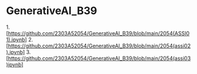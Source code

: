 # GenerativeAI_B39
1.[https://github.com/2303A52054/GenerativeAI_B39/blob/main/2054(ASSI01).ipynb]
2.[https://github.com/2303A52054/GenerativeAI_B39/blob/main/2054(assi02).ipynb]
3.[https://github.com/2303A52054/GenerativeAI_B39/blob/main/2054(assi03)ipynb]

